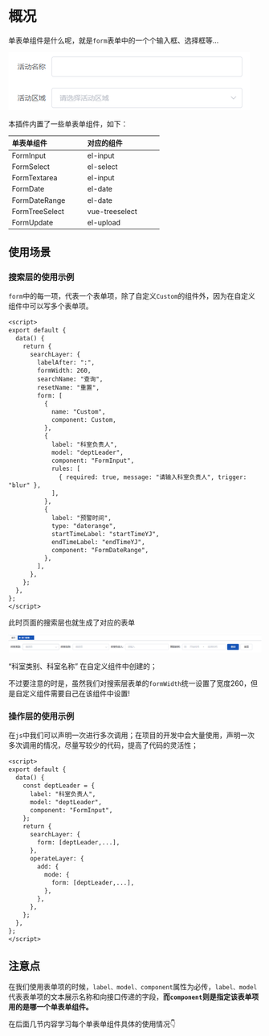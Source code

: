# 概况

单表单组件是什么呢，就是`form`表单中的一个个输入框、选择框等...

![](../../asset/formscene.png)

本插件内置了一些单表单组件，如下：

| 单表单组件     | 对应的组件        |
| :------- | :----------- |
|FormInput|el-input|
|FormSelect|el-select|
|FormTextarea|el-input|
|FormDate|el-date|
|FormDateRange|el-date|
|FormTreeSelect|vue-treeselect|
|FormUpdate|el-upload|


## 使用场景

### 搜索层的使用示例

`form`中的每一项，代表一个表单项，除了自定义`Custom`的组件外，因为在自定义组件中可以写多个表单项。

```vue
<script>
export default {
  data() {
    return {
      searchLayer: {
        labelAfter: ":",
        formWidth: 260,
        searchName: "查询",
        resetName: "重置",
        form: [
          {
            name: "Custom",
            component: Custom,
          },
          {
            label: "科室负责人",
            model: "deptLeader",
            component: "FormInput",
            rules: [
              { required: true, message: "请输入科室负责人", trigger: "blur" },
            ],
          },
          {
            label: "预警时间",
            type: "daterange",
            startTimeLabel: "startTimeYJ",
            endTimeLabel: "endTimeYJ",
            component: "FormDateRange",
          },
        ],
      },
    };
  },
};
</script>
```

此时页面的搜索层也就生成了对应的表单

![](../../asset/searchScene.png)

“科室类别、科室名称” 在自定义组件中创建的；

不过要注意的时是，虽然我们对搜索层表单的`formWidth`统一设置了宽度260，但是自定义组件需要自己在该组件中设置!

### 操作层的使用示例

在`js`中我们可以声明一次进行多次调用；在项目的开发中会大量使用，声明一次多次调用的情况，尽量写较少的代码，提高了代码的灵活性；
```vue
<script>
export default {
  data() {
    const deptLeader = {
      label: "科室负责人",
      model: "deptLeader",
      component: "FormInput",
    };
    return {
      searchLayer: {
        form: [deptLeader,...],
      },
      operateLayer: {
        add: {
          mode: {
            form: [deptLeader,...],
          },
        },
      },
    };
  },
};
</script>
```

## 注意点

在我们使用表单项的时候，`label、model、component`属性为必传，`label、model`代表表单项的文本展示名称和向接口传递的字段，**而`component`则是指定该表单项用的是哪一个单表单组件。**

在后面几节内容学习每个单表单组件具体的使用情况👇

<style>
table th:nth-of-type(1) {
    width: 40%;
}
table th:nth-of-type(2) {
    width: 40%;
}
</style>


